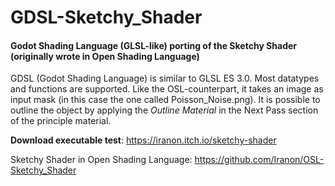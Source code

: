 # GDSL-Sketchy_Shader
#### Godot Shading Language (GLSL-like) porting of the Sketchy Shader (originally wrote in Open Shading Language)

GDSL (Godot Shading Language) is similar to GLSL ES 3.0. Most datatypes and functions are supported.
Like the OSL-counterpart, it takes an image as input mask (in this case the one called Poisson_Noise.png).
It is possible to outline the object by applying the *Outline Material* in the Next Pass section of the principle material.

**Download executable test**: https://iranon.itch.io/sketchy-shader

Sketchy Shader in Open Shading Language: https://github.com/Iranon/OSL-Sketchy_Shader

